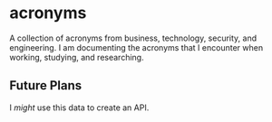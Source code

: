 # acronyms
 
 A collection of acronyms from business, technology, security, and engineering.
 I am documenting the acronyms that I encounter when working, studying, and researching.

 ## Future Plans

 I _might_ use this data to create an API.
 
